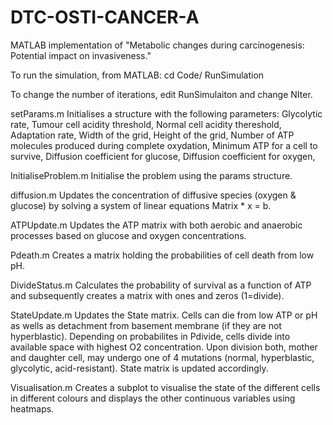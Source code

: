 DTC-OSTI-CANCER-A
=================

MATLAB implementation of "Metabolic changes during carcinogenesis: Potential impact on invasiveness."


To run the simulation, from MATLAB:
cd Code/
RunSimulation

To change the number of iterations, edit RunSimulaiton and change NIter.


setParams.m
  Initialises a structure with the following parameters:
  Glycolytic rate,
  Tumour cell acidity threshold,
  Normal cell acidity thereshold,
  Adaptation rate,
  Width of the grid,
  Height of the grid,
  Number of ATP molecules produced during complete oxydation,
  Minimum ATP for a cell to survive,
  Diffusion coefficient for glucose,
  Diffusion coefficient for oxygen,

InitialiseProblem.m
Initialise the problem using the params structure.

diffusion.m
Updates the concentration of diffusive species (oxygen & glucose) by solving a system of linear equations Matrix * x = b.

ATPUpdate.m
Updates the ATP matrix with both aerobic and anaerobic processes based on glucose and oxygen concentrations.

Pdeath.m
Creates a matrix holding the probabilities of cell death from low pH.

DivideStatus.m
Calculates the probability of survival as a function of ATP and subsequently creates a matrix with ones and zeros (1=divide).

StateUpdate.m
Updates the State matrix.
Cells can die from low ATP or pH as wells as detachment from basement membrane (if they are not hyperblastic).
Depending on probabilites in Pdivide, cells divide into available space  with highest O2 concentration.
Upon division both, mother and daughter cell, may undergo one of 4 mutations (normal, hyperblastic, glycolytic, acid-resistant).
State matrix is updated accordingly.

Visualisation.m
Creates a subplot to visualise the state of the different cells in different colours and displays the other continuous variables using heatmaps.


